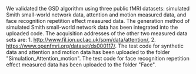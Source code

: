 We validated the GSD algorithm using three public fMRI datasets: simulated Smith small-world network data, attention and motion measured data, and face recognition repetition effect measured data.
The generation method of simulated Smith small-world network data has been integrated into the uploaded code. The acquisition addresses of the other two measured data sets are: 1. http://www.fil.ion.ucl.ac.uk/spm/data/attention/, 2. https://www.openfmri.org/dataset/ds000117/.
The test code for synthetic data and attention and motion data has been uploaded to the folder "Simulation_Attention_motion". The test code for face recognition repetition effect measured data has been uploaded to the folder "Face".
